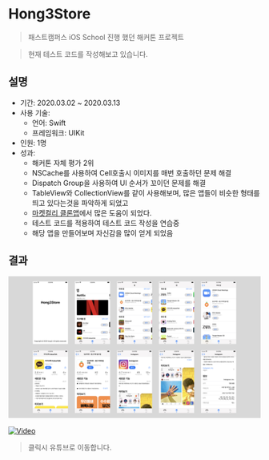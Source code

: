 # Hong3Store
> 패스트캠퍼스 iOS School 진행 했던 해커톤 프로젝트

> 현재 테스트 코드를 작성해보고 있습니다.

## 설명
- 기간: 2020.03.02 ~ 2020.03.13
- 사용 기술:
  - 언어: Swift
  - 프레임워크: UIKit
- 인원: 1명
- 성과:
  - 해커톤 자체 평가 2위
  - NSCache를 사용하여 Cell호출시 이미지를 매번 호출하던 문제 해결
  - Dispatch Group을 사용하여 UI 순서가 꼬이던 문제를 해결
  - TableView와 CollectionView를 같이 사용해보며, 많은 앱들이 비슷한 형태를 띄고 있다는것을 파악하게 되었고
  - [마켓컬리 클론앱]((https://github.com/hongdonghyun/iOS-team3))에서 많은 도움이 되었다.
  - 테스트 코드를 적용하여 테스트 코드 작성을 연습중
  - 해당 앱을 만들어보며 자신감을 많이 얻게 되었음

## 결과

![images](./assets/images.jpeg)

[![Video](http://img.youtube.com/vi/twZcRe6tTSc/0.jpg)](https://youtu.be/twZcRe6tTSc)

> 클릭시 유튜브로 이동합니다.
